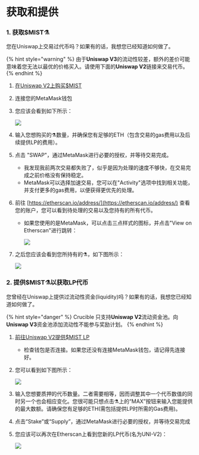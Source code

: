 # 获取和提供

### 1. 获取$MIST⚗️

您在Uniswap上交易过代币吗？如果有的话，我想您已经知道如何做了。

{% hint style="warning" %}
由于**Uniswap V3**的流动性较差，额外的差价可能意味着您无法以最优的价格买入。请使用下面的**Uniswap V2**链接来交易代币。
{% endhint %}

1. [在Uniswap V2上购买$MIST](https://app.uniswap.org/#/swap?outputCurrency=0x88acdd2a6425c3faae4bc9650fd7e27e0bebb7ab&use=V2)
2. 连接您的MetaMask钱包
3. 您应该会看到如下所示：

    ![](https://i.imgur.com/5rzgvpf.png)

4. 输入您想购买的⚗️数量，并确保您有足够的ETH（包含交易的gas费用以及后续提供LP的费用）。
5. 点击 "SWAP"，通过MetaMask进行必要的授权，并等待交易完成。
   * 我发现我前两次交易都失败了，似乎是因为处理的速度不够快，在交易完成之前价格没有保持稳定。
   * MetaMask可以选择加速交易，您可以在"Activity"选项中找到相关功能，并支付更多的gas费用，以便获得更优先的处理。
6. 前往 [https://etherscan.io/address/](https://etherscan.io/address/) 查看您的账户，您可以看到待处理的交易以及您持有的所有代币。
   * 如果您使用的是MetaMask，可以点击三点样式的图标，并点击"View on Etherscan"进行跳转：

     ![](https://i.imgur.com/jdzodQP.png)
7. 之后您应该会看到您所持有的⚗️，如下图所示：

    ![](https://i.imgur.com/bF9wsrg.png)

### 2. 提供$MIST⚗️以获取LP代币

您曾经在Uniswap上提供过流动性资金\(liquidity\)吗？如果有的话，我想您已经知道如何做了。

{% hint style="danger" %}
Crucible 只支持**Uniswap V2**流动资金池。向**Uniswap V3**资金池添加流动性不能参与奖励计划。
{% endhint %}

1. [前往Uniswap V2提供$MIST LP](https://app.uniswap.org/#/add/v2/0x88acdd2a6425c3faae4bc9650fd7e27e0bebb7ab/ETH)
   * 检查钱包是否连接。如果您还没有连接MetaMask钱包，请记得先连接好。
2. 您可以看到如下图所示：

    ![](https://i.imgur.com/7paIEyF.png)

3. 输入您想要质押的代币数量。二者需要相等，因而调整其中一个代币数值的同时另一个也会相应变化。您很可能只想点击⚗️上的“MAX”按钮来输入您能提供的最大数额。请确保您有足够的ETH\(需包括提供LP时所需的Gas费用\)。
4. 点击“Stake”或“Supply”，通过MetaMask进行必要的授权，并等待交易完成
5. 您应该可以再次在Etherscan上看到您新的LP代币\(名为UNI-V2\)：

    ![](https://i.imgur.com/6hAoHGw.png)

